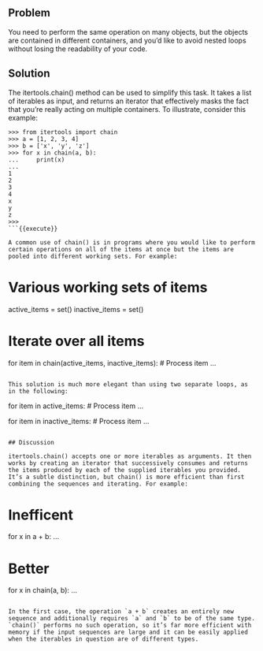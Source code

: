 ## Problem

You need to perform the same operation on many objects, but the objects are contained in different containers, and you’d like to avoid nested loops without losing the readability of your code.

## Solution

The itertools.chain() method can be used to simplify this task. It takes a list of iterables as input, and returns an iterator that effectively masks the fact that you’re really acting on multiple containers. To illustrate, consider this example:

```
>>> from itertools import chain
>>> a = [1, 2, 3, 4]
>>> b = ['x', 'y', 'z']
>>> for x in chain(a, b):
...     print(x)
...
1
2
3
4
x
y
z
>>>
```{{execute}}

A common use of chain() is in programs where you would like to perform certain operations on all of the items at once but the items are pooled into different working sets. For example:

```
# Various working sets of items
active_items = set()
inactive_items = set()

# Iterate over all items
for item in chain(active_items, inactive_items):
    # Process item
    ...
```{{execute}}

This solution is much more elegant than using two separate loops, as in the following:

```
for item in active_items:
    # Process item
    ...

for item in inactive_items:
    # Process item
    ...
```{{execute}}

## Discussion

itertools.chain() accepts one or more iterables as arguments. It then works by creating an iterator that successively consumes and returns the items produced by each of the supplied iterables you provided. It’s a subtle distinction, but chain() is more efficient than first combining the sequences and iterating. For example:

```
# Inefficent
for x in a + b:
    ...

# Better
for x in chain(a, b):
    ...
```{{execute}}

In the first case, the operation `a + b` creates an entirely new sequence and additionally requires `a` and `b` to be of the same type. `chain()` performs no such operation, so it’s far more efficient with memory if the input sequences are large and it can be easily applied when the iterables in question are of different types.